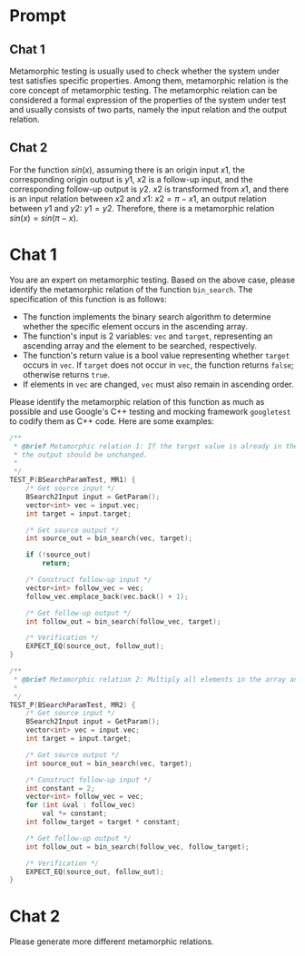 # Prompt

## Chat 1

Metamorphic testing is usually used to check whether the system under test satisfies specific properties. Among them, metamorphic relation is the core concept of metamorphic testing. The metamorphic relation can be considered a formal expression of the properties of the system under test and usually consists of two parts, namely the input relation and the output relation.

## Chat 2

For the function $sin(x)$, assuming there is an origin input $x1$, the corresponding origin output is $y1$, $x2$ is a follow-up input, and the corresponding follow-up output is $y2$. $x2$ is transformed from $x1$, and there is an input relation between $x2$ and $x1$: $x2=\pi-x1$, an output relation between $y1$ and $y2$: $y1=y2$. Therefore, there is a metamorphic relation $sin(x)=sin(\pi-x)$.

# Chat 1

You are an expert on metamorphic testing. Based on the above case, please identify the metamorphic relation of the function `bin_search`. The specification of this function is as follows:

- The function implements the binary search algorithm to determine whether the specific element occurs in the ascending array.
- The function's input is 2 variables: `vec` and `target`, representing an ascending array and the element to be searched, respectively.
- The function's return value is a bool value representing whether `target` occurs in `vec`. If `target` does not occur in `vec`, the function returns `false`; otherwise returns `true`.
- If elements in `vec` are changed, `vec` must also remain in ascending order.

Please identify the metamorphic relation of this function as much as possible and use Google's C++ testing and mocking framework `googletest` to codify them as C++ code. Here are some examples:

```C++
/**
 * @brief Metamorphic relation 1: If the target value is already in the array, add an element greater than the max value in array to the end of the array, and
 * the output should be unchanged.
 *
 */
TEST_P(BSearchParamTest, MR1) {
    /* Get source input */
    BSearch2Input input = GetParam();
    vector<int> vec = input.vec;
    int target = input.target;

    /* Get source output */
    int source_out = bin_search(vec, target);

    if (!source_out)
        return;

    /* Construct follow-up input */
    vector<int> follow_vec = vec;
    follow_vec.emplace_back(vec.back() + 1);

    /* Get follow-up output */
    int follow_out = bin_search(follow_vec, target);

    /* Verification */
    EXPECT_EQ(source_out, follow_out);
}

/**
 * @brief Metamorphic relation 2: Multiply all elements in the array and the element to be located by a constant, the output should remain the same.
 *
 */
TEST_P(BSearchParamTest, MR2) {
    /* Get source input */
    BSearch2Input input = GetParam();
    vector<int> vec = input.vec;
    int target = input.target;

    /* Get source output */
    int source_out = bin_search(vec, target);

    /* Construct follow-up input */
    int constant = 2;
    vector<int> follow_vec = vec;
    for (int &val : follow_vec)
        val *= constant;
    int follow_target = target * constant;

    /* Get follow-up output */
    int follow_out = bin_search(follow_vec, follow_target);

    /* Verification */
    EXPECT_EQ(source_out, follow_out);
}
```

# Chat 2

Please generate more different metamorphic relations.
